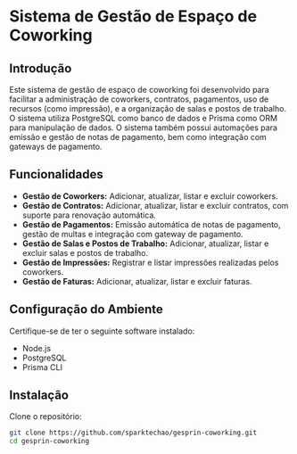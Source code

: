 # Sistema de Gestão de Espaço de Coworking

## Introdução

Este sistema de gestão de espaço de coworking foi desenvolvido para facilitar a administração de coworkers, contratos, pagamentos, uso de recursos (como impressão), e a organização de salas e postos de trabalho. O sistema utiliza PostgreSQL como banco de dados e Prisma como ORM para manipulação de dados. O sistema também possui automações para emissão e gestão de notas de pagamento, bem como integração com gateways de pagamento.

## Funcionalidades

- **Gestão de Coworkers:** Adicionar, atualizar, listar e excluir coworkers.
- **Gestão de Contratos:** Adicionar, atualizar, listar e excluir contratos, com suporte para renovação automática.
- **Gestão de Pagamentos:** Emissão automática de notas de pagamento, gestão de multas e integração com gateway de pagamento.
- **Gestão de Salas e Postos de Trabalho:** Adicionar, atualizar, listar e excluir salas e postos de trabalho.
- **Gestão de Impressões:** Registrar e listar impressões realizadas pelos coworkers.
- **Gestão de Faturas:** Adicionar, atualizar, listar e excluir faturas.

## Configuração do Ambiente

Certifique-se de ter o seguinte software instalado:

- Node.js
- PostgreSQL
- Prisma CLI

## Instalação

Clone o repositório:

```bash
git clone https://github.com/sparktechao/gesprin-coworking.git
cd gesprin-coworking
